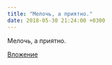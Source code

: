 ```yaml
---
title: "Мелочь, а приятно."
date: 2018-05-30 21:24:00 +0300
---
```


Мелочь, а приятно.

[Вложение](/assets/vk_photos/2/bbRyNTQ7CzA.jpg)
